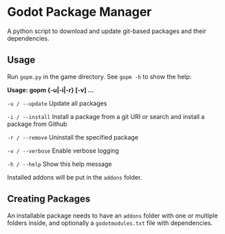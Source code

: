 # Godot Package Manager

A python script to download and update git-based packages and their dependencies.

## Usage

Run `gopm.py` in the game directory. See `gopm -h` to show the help:

**Usage: gopm {-u|-i|-r} [-v] <package> ...**

`-u / --update` Update all packages

`-i / --install` Install a package from a git 
URI or search and install a package from Github

`-r / --remove` Uninstall the specified package

`-v / --verbose` Enable verbose logging

`-h / --help` Show this help message

Installed addons will be put in the `addons` folder.

## Creating Packages

An installable package needs to have an `addons` folder with one or multiple folders inside, and optionally a `godotmodules.txt` file with dependencies.
